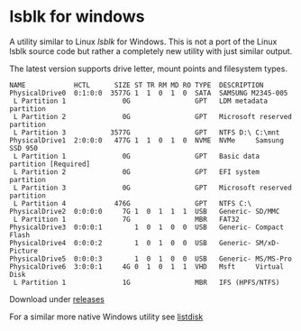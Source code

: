 # lsblk for windows

A utility similar to Linux *lsblk* for Windows. This is not a port of the Linux lsblk source code but rather a completely new utility with just similar output.

The latest version supports drive letter, mount points and filesystem types.

```
NAME            HCTL      SIZE ST TR RM MD RO TYPE  DESCRIPTION
PhysicalDrive0  0:1:0:0  3577G 1  1  0  1  0  SATA  SAMSUNG M2345-005 
 L Partition 1              0G                GPT   LDM metadata partition 
 L Partition 2              0G                GPT   Microsoft reserved partition 
 L Partition 3           3577G                GPT   NTFS D:\ C:\mnt 
PhysicalDrive1  2:0:0:0   477G 1  1  0  1  0  NVME  NVMe     Samsung SSD 950  
 L Partition 1              0G                GPT   Basic data partition [Required] 
 L Partition 2              0G                GPT   EFI system partition 
 L Partition 3              0G                GPT   Microsoft reserved partition 
 L Partition 4            476G                GPT   NTFS C:\ 
PhysicalDrive2  0:0:0:0     7G 1  0  1  1  1  USB   Generic- SD/MMC           
 L Partition 1              7G                MBR   FAT32  
PhysicalDrive3  0:0:0:1        1  0  1  0  0  USB   Generic- Compact Flash    
PhysicalDrive4  0:0:0:2        1  0  1  0  0  USB   Generic- SM/xD-Picture    
PhysicalDrive5  0:0:0:3        1  0  1  0  0  USB   Generic- MS/MS-Pro        
PhysicalDrive6  3:0:0:1     4G 0  1  0  1  1  VHD   Msft     Virtual Disk     
 L Partition 1              1G                MBR   IFS (HPFS/NTFS)  
```

Download under [releases](https://github.com/tenox7/lsblk/releases)

For a similar more native Windows utility see [listdisk](https://github.com/tenox7/listdisk)

